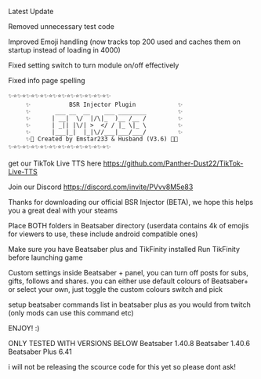 Latest Update

Removed unnecessary test code

Improved Emoji handling (now tracks top 200 used and caches them on startup instead of loading in 4000)

Fixed setting switch to turn module on/off effectively

Fixed info page spelling

```
✨⭐✨⭐✨⭐✨⭐✨⭐✨⭐✨⭐✨⭐✨⭐✨⭐✨⭐✨
     ✨           BSR Injector Plugin            ✨
     ✨       ___ __  __    ___ ________         ✨
     ✨      | __|  \/  |/\|_  )__ /__ /         ✨
     ✨      | _|| |\/| >  </ / |_ \|_ \         ✨
     ✨      |___|_|  |_|\//___|___/___/         ✨
     ✨💫 Created by Emstar233 & Husband (V3.6) 💫✨
✨⭐✨⭐✨⭐✨⭐✨⭐✨⭐✨⭐✨⭐✨⭐✨⭐✨⭐✨
```
get our TikTok Live TTS here https://github.com/Panther-Dust22/TikTok-Live-TTS

Join our Discord https://discord.com/invite/PVvv8M5e83

Thanks for downloading our official BSR Injector (BETA), we hope this helps you a great deal with your steams

Place BOTH folders in Beatsaber directory (userdata contains 4k of emojis for viewers to use, these include android compatible ones)

Make sure you have Beatsaber plus and TikFinity installed
Run TikFinity before launching game

Custom settings inside Beatsaber + panel, you can turn off posts for subs, gifts, follows and shares.
you can either use default colours of Beatsaber+ or select your own, just toggle the custom colours switch and pick

setup beatsaber commands list in beatsaber plus as you would from twitch (only mods can use this command etc)

ENJOY! :)

ONLY TESTED WITH VERSIONS BELOW
Beatsaber 1.40.8
Beatsaber 1.40.6
Beatsaber Plus 6.41


i will not be releasing the scource code for this yet so please dont ask!








